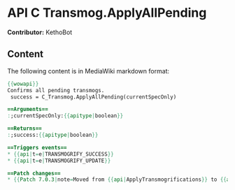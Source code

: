 # API C Transmog.ApplyAllPending

**Contributor:** KethoBot

## Content

The following content is in MediaWiki markdown format:

```mediawiki
{{wowapi}}
Confirms all pending transmogs.
 success = C_Transmog.ApplyAllPending(currentSpecOnly)

==Arguments==
:;currentSpecOnly:{{apitype|boolean}}

==Returns==
:;success:{{apitype|boolean}}

==Triggers events==
* {{api|t=e|TRANSMOGRIFY_SUCCESS}}
* {{api|t=e|TRANSMOGRIFY_UPDATE}}

==Patch changes==
* {{Patch 7.0.3|note=Moved from {{api|ApplyTransmogrifications}} to {{api|C_Transmog.ApplyAllPending}}.}}
```